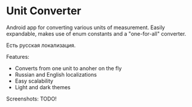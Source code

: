 # Unit Converter

Android app for converting various units of measurement. Easily expandable, makes use of enum constants and a "one-for-all" converter.

Есть русская локализация.

Features:
* Converts from one unit to anoher on the fly
* Russian and English localizations
* Easy scalability
* Light and dark themes

Screenshots:
TODO!
